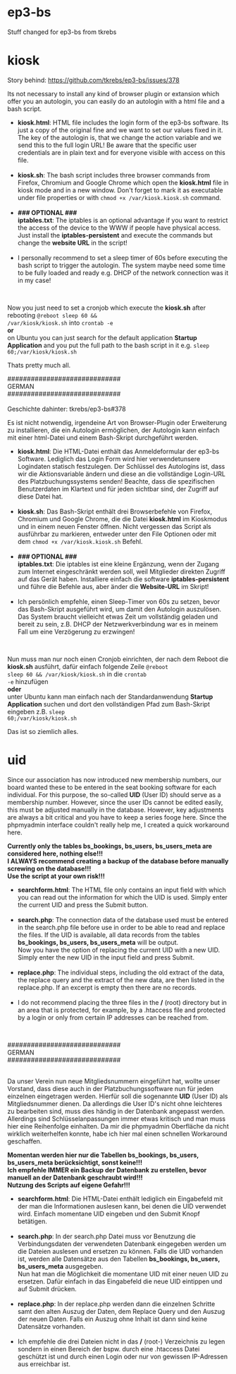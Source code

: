 # ep3-bs
Stuff changed for ep3-bs from tkrebs

# kiosk
Story behind:
https://github.com/tkrebs/ep3-bs/issues/378

Its not necessary to install any kind of browser plugin or extansion which offer you an autologin, you can easily do an autologin with a html file and a bash script.

<ul>
  <li><b>kiosk.html</b>: HTML file includes the login form of the ep3-bs software. Its just a copy of the original fine and we want to set our values fixed in it. The key of the autologin is, that we change the action variable and we send this to the full login URL!
    Be aware that the specific user credentials are in plain text and for everyone visible with access on this file.</li><br>
  <li><b>kiosk.sh</b>: The bash script includes three browser commands from Firefox, Chromium and Google Chrome which open the <b>kiosk.html</b> file in kiosk mode and in a new window. Don't forget to mark it as executable under file properties or with <code>chmod +x /var/kiosk.kiosk.sh</code> command.</li><br>
  <li><b>### OPTIONAL ###<br>iptables.txt</b>: The iptables is an optional advantage if you want to restrict the access of the device to the WWW if people have physical access. Just install the <b>iptables-persistent</b> and execute the commands but change the <b>website URL</b> in the script!</li><br>
  <li>I personally recommend to set a sleep timer of 60s before executing the bash script to trigger the autologin. The system maybe need some time to be fully loaded and ready e.g. DHCP of the network connection was it in my case!</li>
</ul><br>

Now you just need to set a cronjob which execute the <b>kiosk.sh</b> after rebooting <code>@reboot sleep 60 && /var/kiosk/kiosk.sh</code> into <code>crontab -e</code>
<br><b>or</b><br>on Ubuntu you can just search for the default application <b>Startup Application</b> and you put the full path to the bash script in it e.g. <code>sleep 60;/var/kiosk/kiosk.sh</code>

Thats pretty much all.

#############################<br>
GERMAN<br>
#############################<br><br>
Geschichte dahinter: tkrebs/ep3-bs#378

Es ist nicht notwendig, irgendeine Art von Browser-Plugin oder Erweiterung zu installieren, die ein Autologin ermöglichen, der Autologin kann einfach mit einer html-Datei und einem Bash-Skript durchgeführt werden.

<ul>
  <li><b>kiosk.html</b>: Die HTML-Datei enthält das Anmeldeformular der ep3-bs Software. Lediglich das Login Form wird hier verwendetunsere Logindaten statisch festzulegen. Der Schlüssel des Autologins ist, dass wir die Aktionsvariable ändern und diese an die vollständige Login-URL des Platzbuchungssystems senden! Beachte, dass die spezifischen Benutzerdaten im Klartext und für jeden sichtbar sind, der Zugriff auf diese Datei hat.</li><br>
  <li><b>kiosk.sh</b>: Das Bash-Skript enthält drei Browserbefehle von Firefox, Chromium und Google Chrome, die die Datei <b>kiosk.html</b> im Kioskmodus und in einem neuen Fenster öffnen. Nicht vergessen das Script als ausführbar zu markieren, entweder unter den File Optionen oder mit dem <code>chmod +x /var/kiosk.kiosk.sh</code> Befehl.</li><br>
  <li><b>### OPTIONAL ###<br>iptables.txt</b>: Die iptables ist eine kleine Ergänzung, wenn der Zugang zum Internet eingeschränkt werden soll, weil Mitglieder direkten Zugriff auf das Gerät haben. Installiere einfach die software <b>iptables-persistent</b> und führe die Befehle aus, aber änder die <b>Website-URL</b> im Skript!</li><br>
  <li>Ich persönlich empfehle, einen Sleep-Timer von 60s zu setzen, bevor das Bash-Skript ausgeführt wird, um damit den Autologin auszulösen. Das System braucht vielleicht etwas Zeit um vollständig geladen und bereit zu sein, z.B. DHCP der Netzwerkverbindung war es in meinem Fall um eine Verzögerung zu erzwingen!
</li>
</ul><br>

Nun muss man nur noch einen Cronjob einrichten, der nach dem Reboot die <b>kiosk.sh</b> ausführt, dafür einfach folgende Zeile <code>@reboot sleep 60 && /var/kiosk/kiosk.sh</code> in die <code>crontab -e</code> hinzufügen<br>
<b>oder</b><br>
unter Ubuntu kann man einfach nach der Standardanwendung <b>Startup Application</b> suchen und dort den vollständigen Pfad zum Bash-Skript eingeben z.B. <code>sleep 60;/var/kiosk/kiosk.sh</code>

Das ist so ziemlich alles.

# uid
Since our association has now introduced new membership numbers, our board wanted these to be entered in the seat booking software for each individual. For this purpose, the so-called <b>UID</b> (User ID) should serve as a membership number. However, since the user IDs cannot be edited easily, this must be adjusted manually in the database. However, key adjustments are always a bit critical and you have to keep a series fooge here. Since the phpmyadmin interface couldn't really help me, I created a quick workaround here.

<b>Currently only the tables <b>bs_bookings, bs_users, bs_users_meta</b> are considered here, nothing else!!!<br>
I ALWAYS recommend creating a backup of the database before manually screwing on the database!!!<br>
Use the script at your own risk!!!</b>

<ul>
  <li><b>searchform.html</b>: The HTML file only contains an input field with which you can read out the information for which the UID is used. Simply enter the current UID and press the Submit button.</li><br>
  <li><b>search.php</b>: The connection data of the database used must be entered in the search.php file before use in order to be able to read and replace the files. If the UID is available, all data records from the tables <b>bs_bookings, bs_users, bs_users_meta</b> will be output.<br>Now you have the option of replacing the current UID with a new UID. Simply enter the new UID in the input field and press Submit.</li><br>
  <li><b>replace.php</b>: The individual steps, including the old extract of the data, the replace query and the extract of the new data, are then listed in the replace.php. If an excerpt is empty then there are no records.</li><br>
  <li>I do not recommend placing the three files in the <b>/</b> (root) directory but in an area that is protected, for example, by a .htaccess file and protected by a login or only from certain IP addresses can be reached from.</li>
</ul><br>

#############################<br>
GERMAN<br>
#############################<br><br>

Da unser Verein nun neue Mitgliedsnummern eingeführt hat, wollte unser Vorstand, dass diese auch in der Platzbuchungssoftware nun für jeden einzelnen eingetragen werden. Hierfür soll die sogenannte <b>UID</b> (User ID) als Mitgliedsnummer dienen. Da allerdings die User ID's nicht ohne leichteres zu bearbeiten sind, muss dies händig in der Datenbank angepasst werden. Allerdings sind Schlüsselanpassungen immer etwas kritisch und man muss hier eine Reihenfolge einhalten. Da mir die phpmyadmin Oberfläche da nicht wirklich weiterhelfen konnte, habe ich hier mal einen schnellen Workaround geschaffen.

<b>Momentan werden hier nur die Tabellen <b>bs_bookings, bs_users, bs_users_meta</b> berücksichtigt, sonst keine!!!<br>
Ich empfehle IMMER ein Backup der Datenbank zu erstellen, bevor manuell an der Datenbank geschraubt wird!!!<br>
Nutzung des Scripts auf eigene Gefahr!!!</b>

<ul>
  <li><b>searchform.html</b>: Die HTML-Datei enthält lediglich ein Eingabefeld mit der man die Informationen auslesen kann, bei denen die UID verwendet wird.  Einfach momentane UID eingeben und den Submit Knopf betätigen.</li><br>
  <li><b>search.php</b>: In der search.php Datei muss vor Benutzung die Verbindungsdaten der verwendeten Datenbank eingegeben werden um die Dateien auslesen und ersetzen zu können. Falls die UID vorhanden ist, werden alle Datensätze aus den Tabellen <b>bs_bookings, bs_users, bs_users_meta</b> ausgegeben.<br>Nun hat man die Möglichkeit die momentane UID mit einer neuen UID zu ersetzen. Dafür einfach in das Eingabefeld die neue UID eintippen und auf Submit drücken.</li><br>
  <li><b>replace.php</b>: In der replace.php werden dann die einzelnen Schritte samt den alten Auszug der Daten, dem Replace Query und den Auszug der neuen Daten. Falls ein Auszug ohne Inhalt ist dann sind keine Datensätze vorhanden.</li><br>
  <li>Ich empfehle die drei Dateien nicht in das <b>/</b> (root-) Verzeichnis zu legen sondern in einen Bereich der bspw. durch eine .htaccess Datei geschützt ist und durch einen Login oder nur von gewissen IP-Adressen aus erreichbar ist.</li>
</ul><br>
